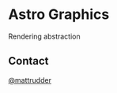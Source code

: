Astro Graphics
==============

Rendering abstraction

Contact
-------

[@mattrudder](https://twitter.com/mattrudder)
